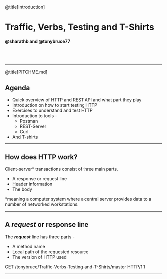 @title[Introduction]

# Traffic, Verbs, Testing and T-Shirts

#### @sharathb and @tonybruce77
<br>
<br>


---

@title[PITCHME.md]

## Agenda
* Quick overview of HTTP and REST API and what part they play
* Introduction on how to start testing HTTP
* Exercises to understand and test HTTP
* Introduction to tools - 
    * Postman
    * REST-Server
    * Curl  
* And T-shirts

---

## How does HTTP work?

Client-server* transactions consist of three main parts.
* A response or request line
* Header information
* The body

*meaning a computer system where a central server provides data to a number of networked workstations.

---

## A _**request**_ or response line

The _**request**_ line has three parts - 
* A method name
* Local path of the requested resource
* The version of HTTP used

GET /tonybruce/Traffic-Verbs-Testing-and-T-Shirts/master HTTP/1.1

---
